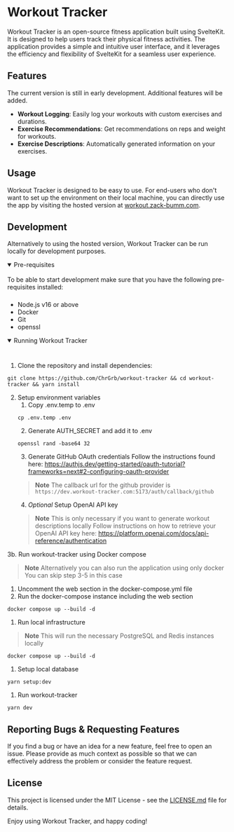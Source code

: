 # Workout Tracker

Workout Tracker is an open-source fitness application built using SvelteKit. It is designed to help users track their physical fitness activities. The application provides a simple and intuitive user interface, and it leverages the efficiency and flexibility of SvelteKit for a seamless user experience.

## Features
The current version is still in early development. Additional features will be added.

- **Workout Logging**: Easily log your workouts with custom exercises and durations.
- **Exercise Recommendations**: Get recommendations on reps and weight for workouts.
- **Exercise Descriptions**: Automatically generated information on your exercises.


## Usage
Workout Tracker is designed to be easy to use. For end-users who don't want to set up the environment on their local machine, you can directly use the app by visiting the hosted version at [workout.zack-bumm.com](https://workout.zack-bumm.com).

## Development

Alternatively to using the hosted version, Workout Tracker can be run locally for development purposes.

<details open>
<summary>
Pre-requisites
</summary> <br />
To be able to start development make sure that you have the following pre-requisites installed:

###

- Node.js v16 or above
- Docker
- Git
- openssl
</details>

<details open>
<summary>
Running Workout Tracker
</summary> <br />

###

1. Clone the repository and install dependencies:
```shell
git clone https://github.com/ChrGrb/workout-tracker && cd workout-tracker && yarn install
```

2. Setup environment variables
   1. Copy .env.temp to .env
    ```shell
    cp .env.temp .env
    ```
   2. Generate AUTH_SECRET and add it to .env
    ```shell
    openssl rand -base64 32
    ```
   3. Generate GitHub OAuth credentials
    Follow the instructions found here: https://authjs.dev/getting-started/oauth-tutorial?frameworks=next#2-configuring-oauth-provider
    > **Note**
    > The callback url for the github provider is `https://dev.workout-tracker.com:5173/auth/callback/github`
   4. *Optional* Setup OpenAI API key
    > **Note**
    > This is only necessary if you want to generate workout descriptions locally
    Follow instructions on how to retrieve your OpenAI API key here: https://platform.openai.com/docs/api-reference/authentication


3b. Run workout-tracker using Docker compose
> **Note**
> Alternatively you can also run the application using only docker
> You can skip step 3-5 in this case

1. Uncomment the web section in the docker-compose.yml file
2. Run the docker-compose instance including the web section
```shell
docker compose up --build -d
```

1. Run local infrastructure
> **Note**
> This will run the necessary PostgreSQL and Redis instances locally
```shell
docker compose up --build -d
```

1. Setup local database
```shell
yarn setup:dev
```

1. Run workout-tracker
```shell
yarn dev
```


</details>


## Reporting Bugs & Requesting Features
If you find a bug or have an idea for a new feature, feel free to open an issue. Please provide as much context as possible so that we can effectively address the problem or consider the feature request.

## License

This project is licensed under the MIT License - see the [LICENSE.md](LICENSE.md) file for details.


Enjoy using Workout Tracker, and happy coding!
